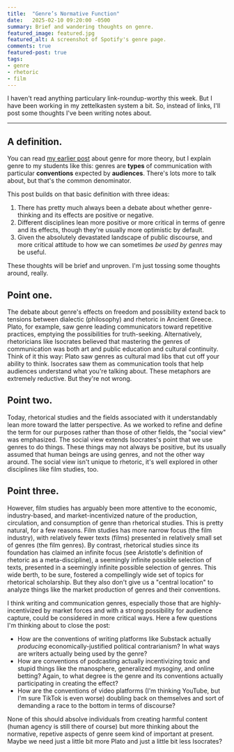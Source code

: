 ```yaml
---
title:  "Genre’s Normative Function"
date:   2025-02-10 09:20:00 -0500
summary: Brief and wandering thoughts on genre. 
featured_image: featured.jpg
featured_alt: A screenshot of Spotify's genre page.
comments: true
featured-post: true
tags:
- genre
- rhetoric
- film
---
```


I haven't read anything particulary link-roundup-worthy this week. But I have been working in my zettelkasten system a bit. So, instead of links, I'll post some thoughts I've been writing notes about.

-------

## A definition.

You can read [my earlier post](/posts/2022/06/what-is-genre/) about genre for more theory, but I explain genre to my students like this: genres are **types** of communication with particular **conventions** expected by **audiences**. There's lots more to talk about, but that's the common denominator.

This post builds on that basic definition with three ideas:

1. There has pretty much always been a debate about whether genre-thinking and its effects are positive or negative.
2. Different disciplines lean more positive or more critical in terms of genre and its effects, though they're usually more optimistic by default.
3. Given the absolutely devastated landscape of public discourse, and more critical attitude to how we can sometimes _be used by genres_ may be useful.

These thoughts will be brief and unproven. I'm just tossing some thoughts around, really.

## Point one.

The debate about genre's effects on freedom and possibility extend back to tensions between dialectic (philosophy) and rhetoric in Ancient Greece. Plato, for example, saw genre leading communicators toward repetitive practices, emptying the possibilities for truth-seeking. Alternatively, rhetoricians like Isocrates believed that mastering the genres of communication was both art and public education and cultural continuity. Think of it this way: Plato saw genres as cultural mad libs that cut off your ability to think. Isocrates saw them as communication tools that help audiences understand what you're talking about. These metaphors are extremely reductive. But they're not wrong.

## Point two.

Today, rhetorical studies and the fields associated with it understandably lean more toward the latter perspective. As we worked to refine and define the term for our purposes rather than those of other fields, the "social view" was emphasized. The social view extends Isocrates's point that we use genres to do things. These things may not always be positive, but its usually assumed that human beings are using genres, and not the other way around. The social view isn't unique to rhetoric, it's well explored in other disciplines like film studies, too.

## Point three.

However, film studies has arguably been more attentive to the economic, industry-based, and market-incentivized nature of the production, circulation, and consumption of genre than rhetorical studies. This is pretty natural, for a few reasons.  Film studies has more narrow focus (the film industry), with relatively fewer texts (films) presented in relatively small set of genres (the film genres). By contrast, rhetorical studies since its foundation has claimed an infinite focus (see Aristotle's definition of rhetoric as a meta-discipline), a seemingly infinite possible selection of texts, presented in a seemingly infinite possible selection of genres. This wide berth, to be sure, fostered a compellingly wide set of topics for rhetorical scholarship. But they also don't give us a "central location" to analyze things like the market production of genres and their conventions.

I think writing and communication genres, especially those that are highly-incentivized by market forces and with a strong possibility for audience capture, could be considered in more critical ways. Here a few questions I'm thinking about to close the post:

* How are the conventions of writing platforms like Substack actually _producing_ economically-justified political contrarianism? In what ways are writers actually being used by the genre?
* How are conventions of podcasting actually incentivizing toxic and stupid things like the manosphere, generalized mysoginy, and online betting? Again, to what degree is the genre and its conventions actually participating in creating the effect?
* How are the conventions of video platforms (I'm thinking YouTube, but I'm sure TikTok is even worse) doubling back on themselves and sort of demanding a race to the bottom in terms of discourse?

None of this should absolve individuals from creating harmful content (human agency is still there of course) but more thinking about the normative, repetive aspects of genre seem kind of important at present. Maybe we need just a little bit more Plato and just a little bit less Isocrates?
